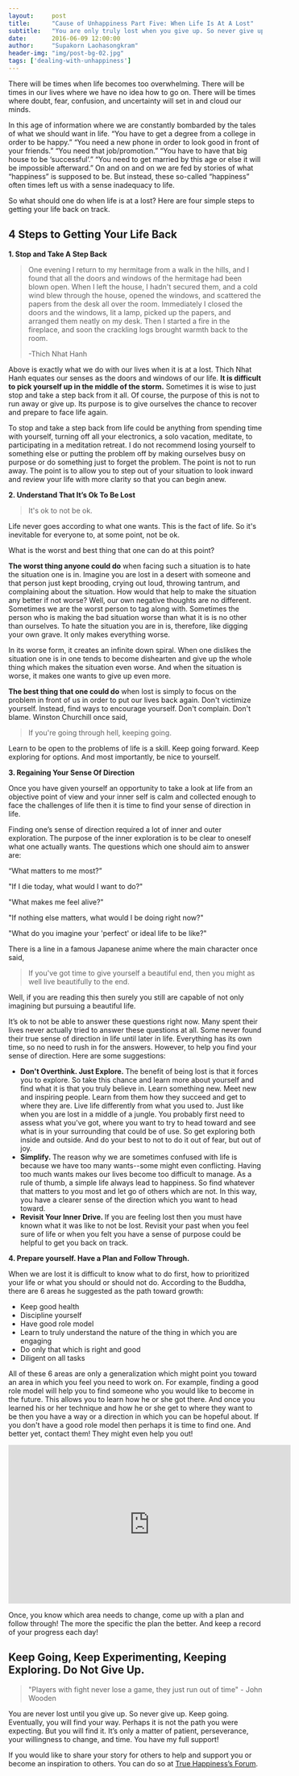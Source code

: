```yaml
---
layout:     post
title:      "Cause of Unhappiness Part Five: When Life Is At A Lost"
subtitle:   "You are only truly lost when you give up. So never give up."
date:       2016-06-09 12:00:00
author:     "Supakorn Laohasongkram"
header-img: "img/post-bg-02.jpg"
tags: ['dealing-with-unhappiness']
---
```


There will be times when life becomes too overwhelming. There will be times in our lives where we have no idea how to go on. There will be times where doubt, fear, confusion, and uncertainty will set in and cloud our minds.

In this age of information where we are constantly bombarded by the tales of what we should want in life. “You have to get a degree from a college in order to be happy.” “You need a new phone in order to look good in front of your friends.” “You need that job/promotion.” “You have to have that big house to be ‘successful’.” “You need to get married by this age or else it will be impossible afterward.” On and on and on we are fed by stories of what “happiness” is supposed to be. But instead, these so-called “happiness” often times left us with a sense inadequacy to life.

So what should one do when life is at a lost? Here are four simple steps to getting your life back on track.
<h2>4 Steps to Getting Your Life Back</h2>
<strong>1. Stop and Take A Step Back</strong>
<blockquote>One evening I return to my hermitage from a walk in the hills, and I found that all the doors and windows of the hermitage had been blown open. When I left the house, I hadn't secured them, and a cold wind blew through the house, opened the windows, and scattered the papers from the desk all over the room. Immediately I closed the doors and the windows, lit a lamp, picked up the papers, and arranged them neatly on my desk. Then I started a fire in the fireplace, and soon the crackling logs brought warmth back to the room.

-Thich Nhat Hanh</blockquote>
Above is exactly what we do with our lives when it is at a lost. Thich Nhat Hanh equates our senses as the doors and windows of our life. <strong>It is difficult to pick yourself up in the middle of the storm.</strong> Sometimes it is wise to just stop and take a step back from it all. Of course, the purpose of this is not to run away or give up. Its purpose is to give ourselves the chance to recover and prepare to face life again.

To stop and take a step back from life could be anything from spending time with yourself, turning off all your electronics, a solo vacation, meditate, to participating in a meditation retreat. I do not recommend losing yourself to something else or putting the problem off by making ourselves busy on purpose or do something just to forget the problem. The point is not to run away. The point is to allow you to step out of your situation to look inward and review your life with more clarity so that you can begin anew.

<strong class="capitalized">2. Understand That It’s Ok To Be Lost</strong>
<blockquote>It's ok to not be ok.</blockquote>
Life never goes according to what one wants. This is the fact of life. So it's inevitable for everyone to, at some point, not be ok.

What is the worst and best thing that one can do at this point?

<strong>The worst thing anyone could do</strong> when facing such a situation is to hate the situation one is in. Imagine you are lost in a desert with someone and that person just kept brooding, crying out loud, throwing tantrum, and complaining about the situation. How would that help to make the situation any better if not worse? Well, our own negative thoughts are no different. Sometimes we are the worst person to tag along with. Sometimes the person who is making the bad situation worse than what it is is no other than ourselves. To hate the situation you are in is, therefore, like digging your own grave. It only makes everything worse.

In its worse form, it creates an infinite down spiral. When one dislikes the situation one is in one tends to become dishearten and give up the whole thing which makes the situation even worse. And when the situation is worse, it makes one wants to give up even more.

<strong>The best thing that one could do</strong> when lost is simply to focus on the problem in front of us in order to put our lives back again. Don't victimize yourself. Instead, find ways to encourage yourself. Don't complain. Don't blame. Winston Churchill once said,
<blockquote>If you're going through hell, keeping going.</blockquote>
Learn to be open to the problems of life is a skill. Keep going forward. Keep exploring for options. And most importantly, be nice to yourself.

<strong class="capitalized">3. Regaining Your Sense Of Direction</strong>

Once you have given yourself an opportunity to take a look at life from an objective point of view and your inner self is calm and collected enough to face the challenges of life then it is time to find your sense of direction in life.

Finding one’s sense of direction required a lot of inner and outer exploration. The purpose of the inner exploration is to be clear to oneself what one actually wants. The questions which one should aim to answer are:

“What matters to me most?”

"If I die today, what would I want to do?"

"What makes me feel alive?"

"If nothing else matters, what would I be doing right now?"

"What do you imagine your 'perfect' or ideal life to be like?"

There is a line in a famous Japanese anime where the main character once said,
<blockquote>If you've got time to give yourself a beautiful end, then you might as well live beautifully to the end.</blockquote>
Well, if you are reading this then surely you still are capable of not only imagining but pursuing a beautiful life.

It’s ok to not be able to answer these questions right now. Many spent their lives never actually tried to answer these questions at all. Some never found their true sense of direction in life until later in life. Everything has its own time, so no need to rush in for the answers. However, to help you find your sense of direction. Here are some suggestions:
<ul>
	<li><strong>Don't Overthink. Just Explore. </strong>The benefit of being lost is that it forces you to explore. So take this chance and learn more about yourself and find what it is that you truly believe in. Learn something new. Meet new and inspiring people. Learn from them how they succeed and get to where they are. Live life differently from what you used to. Just like when you are lost in a middle of a jungle. You probably first need to assess what you've got, where you want to try to head toward and see what is in your surrounding that could be of use. So get exploring both inside and outside. And do your best to not to do it out of fear, but out of joy.</li>
	<li><strong>Simplify. </strong>The reason why we are sometimes confused with life is because we have too many wants--some might even conflicting. Having too much wants makes our lives become too difficult to manage. As a rule of thumb, a simple life always lead to happiness. So find whatever that matters to you most and let go of others which are not. In this way, you have a clearer sense of the direction which you want to head toward.</li>
	<li><strong>Revisit Your Inner Drive. </strong>If you are feeling lost then you must have known what it was like to not be lost. Revisit your past when you feel sure of life or when you felt you have a sense of purpose could be helpful to get you back on track.</li>
</ul>
<strong>4. Prepare yourself. Have a Plan and Follow Through.</strong>

When we are lost it is difficult to know what to do first, how to prioritized your life or what you should or should not do. According to the Buddha, there are 6 areas he suggested as the path toward growth:

<ul>
		<li>Keep good health</li>
		<li>Discipline yourself</li>
		<li>Have good role model</li>
		<li>Learn to truly understand the nature of the thing in which you are engaging</li>
		<li>Do only that which is right and good</li>
		<li>Diligent on all tasks</li>
</ul>

All of these 6 areas are only a generalization which might point you toward an area in which you feel you need to work on. For example, finding a good role model will help you to find someone who you would like to become in the future. This allows you to learn how he or she got there. And once you learned his or her technique and how he or she get to where they want to be then you have a way or a direction in which you can be hopeful about. If you don't have a good role model then perhaps it is time to find one. And better yet, contact them! They might even help you out!

<iframe width="560" height="315" src="https://www.youtube.com/embed/HQMOzI_9Vpo?rel=0" frameborder="0" allow="autoplay; encrypted-media" allowfullscreen></iframe>

Once, you know which area needs to change, come up with a plan and follow through! The more the specific the plan the better. And keep a record of your progress each day!

<h2><strong>Keep Going, Keep Experimenting, Keeping Exploring. Do Not Give Up.</strong></h2>
<blockquote>"Players with fight never lose a game, they just run out of time" - John Wooden</blockquote>
You are never lost until you give up. So never give up. Keep going. Eventually, you will find your way. Perhaps it is not the path you were expecting. But you will find it. It’s only a matter of patient, perseverance, your willingness to change, and time. You have my full support!

If you would like to share your story for others to help and support you or become an inspiration to others. You can do so at <a href="http://true-happiness.github.io/forum/">True Happiness’s Forum</a>.
